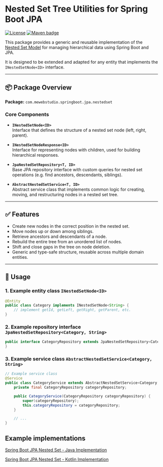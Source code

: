 # Nested Set Tree Utilities for Spring Boot JPA

[![License](https://img.shields.io/badge/License-MIT-blue.svg)](https://opensource.org/licenses/MIT) [![Maven badge](https://maven-badges.herokuapp.com/maven-central/com.mewebstudio/spring-boot-jpa-nested-set/badge.svg?style=flat)](https://central.sonatype.com/artifact/com.mewebstudio/spring-boot-jpa-nested-set)

This package provides a generic and reusable implementation of the [Nested Set Model](https://en.wikipedia.org/wiki/Nested_set_model) for managing hierarchical data using Spring Boot and JPA.

It is designed to be extended and adapted for any entity that implements the `INestedSetNode<ID>` interface.

---

## 📦 Package Overview

**Package:** `com.mewebstudio.springboot.jpa.nestedset`

### Core Components

- **`INestedSetNode<ID>`**  
  Interface that defines the structure of a nested set node (left, right, parent).

- **`INestedSetNodeResponse<ID>`**  
  Interface for representing nodes with children, used for building hierarchical responses.

- **`JpaNestedSetRepository<T, ID>`**  
  Base JPA repository interface with custom queries for nested set operations (e.g. find ancestors, descendants, siblings).

- **`AbstractNestedSetService<T, ID>`**  
  Abstract service class that implements common logic for creating, moving, and restructuring nodes in a nested set tree.

---

## ✅ Features

- Create new nodes in the correct position in the nested set.
- Move nodes up or down among siblings.
- Retrieve ancestors and descendants of a node.
- Rebuild the entire tree from an unordered list of nodes.
- Shift and close gaps in the tree on node deletion.
- Generic and type-safe structure, reusable across multiple domain entities.

---

## 🚀 Usage

### 1. Example entity class `INestedSetNode<ID>`
```java
@Entity
public class Category implements INestedSetNode<String> {
    // implement getId, getLeft, getRight, getParent, etc.
}
```

### 2. Example repository interface `JpaNestedSetRepository<Category, String>`
```java
public interface CategoryRepository extends JpaNestedSetRepository<Category, String> {
}
```

### 3. Example service class `AbstractNestedSetService<Category, String>`
```java
// Example service class
@Service
public class CategoryService extends AbstractNestedSetService<Category, String> {
    private final CategoryRepository categoryRepository;

    public CategoryService(CategoryRepository categoryRepository) {
        super(categoryRepository);
        this.categoryRepository = categoryRepository;
    }

    // ...
}

```

## Example implementations

[Spring Boot JPA Nested Set - Java Implementation](https://github.com/mewebstudio/spring-boot-jpa-nested-set-java-impl)

[Spring Boot JPA Nested Set - Kotlin Implementation](https://github.com/mewebstudio/spring-boot-jpa-nested-set-kotlin-impl)
